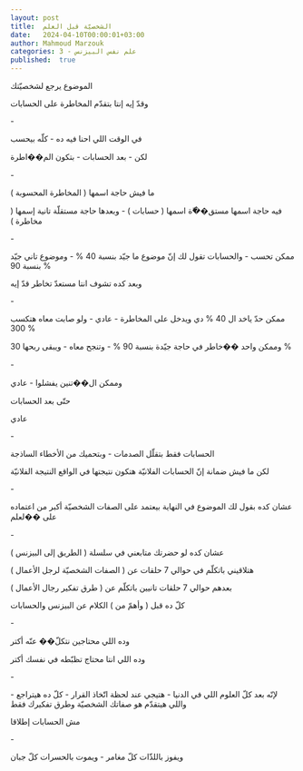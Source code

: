 ```yaml
---
layout: post
title:  الشخصيّة قبل العلم
date:   2024-04-10T00:00:01+03:00
author: Mahmoud Marzouk
categories: 3 - علم نفس البيزنس
published:  true
---
```

الموضوع يرجع لشخصيّتك

وقدّ إيه إنتا بتقدّم المخاطرة على الحسابات

\-

في الوقت اللي احنا فيه ده - كلّه بيحسب

لكن - بعد الحسابات - بتكون الم��اطرة

\-

ما فيش حاجة اسمها ( المخاطرة المحسوبة )

فيه حاجة اسمها مستق��ّة اسمها ( حسابات ) - وبعدها حاجة مستقلّة تانية إسمها
( مخاطرة )

\-

ممكن تحسب - والحسابات تقول لك إنّ موضوع ما جيّد بنسبة 40 % - وموضوع تاني
جيّد بنسبة 90 %

وبعد كده تشوف انتا مستعدّ تخاطر قدّ إيه

\-

ممكن حدّ ياخد ال 40 % دي ويدخل على المخاطرة - عادي - ولو صابت معاه هتكسب
300 %

وممكن واحد ��خاطر في حاجة جيّدة بنسبة 90 % - وتنجح معاه - ويبقى ربحها
30 %

\-

وممكن ال��تنين يفشلوا - عادي

حتّى بعد الحسابات

عادي

\-

الحسابات فقط بتقلّل الصدمات - وبتحميك من الأخطاء الساذجة

لكن ما فيش ضمانة إنّ الحسابات الفلانيّة هتكون نتيجتها في الواقع النتيجة
الفلانيّة

\-

عشان كده بقول لك الموضوع في النهاية بيعتمد على الصفات الشخصيّة أكبر من
اعتماده على ��لعلم

\-

عشان كده لو حضرتك متابعني في سلسلة ( الطريق إلى البيزنس )

هتلاقيني باتكلّم في حوالي 7 حلقات عن ( الصفات الشخصيّة لرجل
الأعمال )

بعدهم حوالي 7 حلقات تانيين باتكلّم عن ( طرق تفكير رجال
الأعمال )

كلّ ده قبل ( وأهمّ من ) الكلام عن البيزنس والحسابات

\-

وده اللي محتاجين نتكلّ�� عنّه أكتر

وده اللي انتا محتاج تظبّطه في نفسك أكتر

\-

لإنّه بعد كلّ العلوم اللي في الدنيا - هتيجي عند لحظة اتّخاذ القرار - كلّ ده
هيتراجع - واللي هيتقدّم هو صفاتك الشخصيّة وطرق تفكيرك فقط

مش الحسابات إطلاقا

\-

ويفوز باللذّات كلّ مغامر - ويموت بالحسرات كلّ جبان
